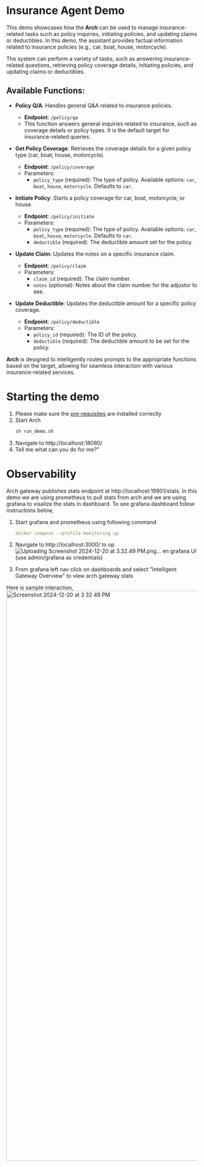 # Insurance Agent Demo

This demo showcases how the **Arch** can be used to manage insurance-related tasks such as policy inquiries, initiating policies, and updating claims or deductibles. In this demo, the assistant provides factual information related to insurance policies (e.g., car, boat, house, motorcycle).

The system can perform a variety of tasks, such as answering insurance-related questions, retrieving policy coverage details, initiating policies, and updating claims or deductibles.

## Available Functions:

- **Policy Q/A**: Handles general Q&A related to insurance policies.
  - **Endpoint**: `/policy/qa`
  - This function answers general inquiries related to insurance, such as coverage details or policy types. It is the default target for insurance-related queries.

- **Get Policy Coverage**: Retrieves the coverage details for a given policy type (car, boat, house, motorcycle).
  - **Endpoint**: `/policy/coverage`
  - Parameters:
    - `policy_type` (required): The type of policy. Available options: `car`, `boat`, `house`, `motorcycle`. Defaults to `car`.

- **Initiate Policy**: Starts a policy coverage for car, boat, motorcycle, or house.
  - **Endpoint**: `/policy/initiate`
  - Parameters:
    - `policy_type` (required): The type of policy. Available options: `car`, `boat`, `house`, `motorcycle`. Defaults to `car`.
    - `deductible` (required): The deductible amount set for the policy.

- **Update Claim**: Updates the notes on a specific insurance claim.
  - **Endpoint**: `/policy/claim`
  - Parameters:
    - `claim_id` (required): The claim number.
    - `notes` (optional): Notes about the claim number for the adjustor to see.

- **Update Deductible**: Updates the deductible amount for a specific policy coverage.
  - **Endpoint**: `/policy/deductible`
  - Parameters:
    - `policy_id` (required): The ID of the policy.
    - `deductible` (required): The deductible amount to be set for the policy.

**Arch** is designed to intelligently routes prompts to the appropriate functions based on the target, allowing for seamless interaction with various insurance-related services.

# Starting the demo
1. Please make sure the [pre-requisites](https://github.com/katanemo/arch/?tab=readme-ov-file#prerequisites) are installed correctly
2. Start Arch
   ```sh
   sh run_demo.sh
   ```
3. Navigate to http://localhost:18080/
4. Tell me what can you do for me?"

# Observability
Arch gateway publishes stats endpoint at http://localhost:19901/stats. In this demo we are using prometheus to pull stats from arch and we are using grafana to visalize the stats in dashboard. To see grafana dashboard follow instructions below,

1. Start grafana and prometheus using following command

   ```yaml
   docker compose --profile monitoring up
   ```
1. Navigate to http://localhost:3000/ to op![Uploading Screenshot 2024-12-20 at 3.32.49 PM.png…]()
en grafana UI (use admin/grafana as credentials)
1. From grafana left nav click on dashboards and select "Intelligent Gateway Overview" to view arch gateway stats

Here is sample interaction,
<img width="1498" alt="Screenshot 2024-12-20 at 3 32 49 PM" src="https://github.com/user-attachments/assets/c4680685-213a-46af-b448-a97ce428ba08" />
